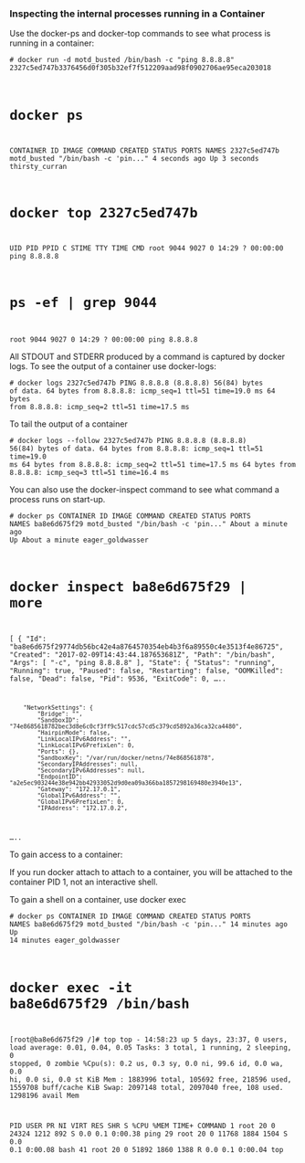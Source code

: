 ### Inspecting the internal processes running in a Container

Use the docker-ps and docker-top commands to see what process is running in a container:

<code># docker run -d motd_busted /bin/bash -c "ping 8.8.8.8"
2327c5ed747b3376456d0f305b32ef7f512209aad98f0902706ae95eca203018

# docker ps
CONTAINER ID        IMAGE               COMMAND                  CREATED             STATUS              PORTS               NAMES
2327c5ed747b        motd_busted         "/bin/bash -c 'pin..."   4 seconds ago       Up 3 seconds                            thirsty_curran

# docker top 2327c5ed747b
UID                 PID                 PPID                C                   STIME               TTY                 TIME                CMD
root                9044                9027                0                   14:29               ?                   00:00:00            ping 8.8.8.8

# ps -ef | grep 9044
root      9044  9027  0 14:29 ?        00:00:00 ping 8.8.8.8</code>

All STDOUT and STDERR produced by a command is captured by docker logs.
To see the output of a container use docker-logs:

<code># docker logs 2327c5ed747b
PING 8.8.8.8 (8.8.8.8) 56(84) bytes of data.
64 bytes from 8.8.8.8: icmp_seq=1 ttl=51 time=19.0 ms
64 bytes from 8.8.8.8: icmp_seq=2 ttl=51 time=17.5 ms</code>

To tail the output of a container

<code># docker logs --follow 2327c5ed747b 
PING 8.8.8.8 (8.8.8.8) 56(84) bytes of data.
64 bytes from 8.8.8.8: icmp_seq=1 ttl=51 time=19.0 ms
64 bytes from 8.8.8.8: icmp_seq=2 ttl=51 time=17.5 ms
64 bytes from 8.8.8.8: icmp_seq=3 ttl=51 time=16.4 ms</code>

You can also use the docker-inspect command to see what command a process runs on start-up.


<code># docker ps
CONTAINER ID        IMAGE               COMMAND                  CREATED              STATUS              PORTS               NAMES
ba8e6d675f29        motd_busted         "/bin/bash -c 'pin..."   About a minute ago   Up About a minute                       eager_goldwasser

# docker inspect ba8e6d675f29 | more

[
    {
        "Id": "ba8e6d675f29774db56bc42e4a8764570354eb4b3f6a89550c4e3513f4e86725",
        "Created": "2017-02-09T14:43:44.187653681Z",
        "Path": "/bin/bash",
        "Args": [
            "-c",
            "ping 8.8.8.8"
        ],
        "State": {
            "Status": "running",
            "Running": true,
            "Paused": false,
            "Restarting": false,
            "OOMKilled": false,
            "Dead": false,
            "Pid": 9536,
            "ExitCode": 0,
…..

        "NetworkSettings": {
            "Bridge": "",
            "SandboxID": "74e8685618782bec3d8e6c0cf3ff9c517cdc57cd5c379cd5892a36ca32ca4480",
            "HairpinMode": false,
            "LinkLocalIPv6Address": "",
            "LinkLocalIPv6PrefixLen": 0,
            "Ports": {},
            "SandboxKey": "/var/run/docker/netns/74e868561878",
            "SecondaryIPAddresses": null,
            "SecondaryIPv6Addresses": null,
            "EndpointID": "a2e5ec903244e38e942bb42933052d9d0ea09a366ba1857298169480e3940e13",
            "Gateway": "172.17.0.1",
            "GlobalIPv6Address": "",
            "GlobalIPv6PrefixLen": 0,
            "IPAddress": "172.17.0.2",
…..</code>
	
To gain access to a container:

If you run docker attach to attach to a container, you will be attached to the container PID 1, not an interactive shell.

To gain a shell on a container, use docker exec

<code># docker ps
CONTAINER ID        IMAGE               COMMAND                  CREATED             STATUS              PORTS               NAMES
ba8e6d675f29        motd_busted         "/bin/bash -c 'pin..."   14 minutes ago      Up 14 minutes                           eager_goldwasser
# docker exec -it ba8e6d675f29 /bin/bash
[root@ba8e6d675f29 /]# top
top - 14:58:23 up 5 days, 23:37,  0 users,  load average: 0.01, 0.04, 0.05
Tasks:   3 total,   1 running,   2 sleeping,   0 stopped,   0 zombie
%Cpu(s):  0.2 us,  0.3 sy,  0.0 ni, 99.6 id,  0.0 wa,  0.0 hi,  0.0 si,  0.0 st
KiB Mem :  1883996 total,   105692 free,   218596 used,  1559708 buff/cache
KiB Swap:  2097148 total,  2097040 free,      108 used.  1298196 avail Mem

  PID USER      PR  NI    VIRT    RES    SHR S  %CPU %MEM     TIME+ COMMAND
    1 root      20   0   24324   1212    892 S   0.0  0.1   0:00.38 ping
   29 root      20   0   11768   1884   1504 S   0.0  0.1   0:00.08 bash
   41 root      20   0   51892   1860   1388 R   0.0  0.1   0:00.04 top
</code>
